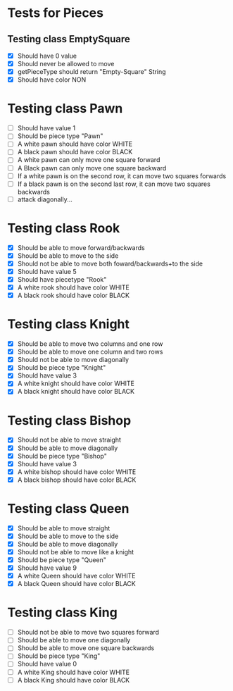 Tests for Pieces
================
Testing class EmptySquare
-------------------------
- [X] Should have 0 value
- [X] Should never be allowed to move
- [X] getPieceType should return "Empty-Square" String
- [X] Should have color NON
 
Testing class Pawn
=================
- [ ] Should have value 1
- [ ] Should be piece type "Pawn"
- [ ] A white pawn should have color WHITE
- [ ] A black pawn should have color BLACK 
- [ ] A white pawn can only move one square forward
- [ ] A Black pawn can only move one square backward
- [ ] If a white pawn is on the second row, it can move two squares forwards
- [ ] If a black pawn is on the second last row, it can move two squares backwards
- [ ] attack diagonally...

Testing class Rook
==================
- [X] Should be able to move forward/backwards
- [X] Should be able to move to the side
- [X] Should not be able to move both foward/backwards+to the side
- [X] Should have value 5
- [X] Should have piecetype "Rook"
- [X] A white rook should have color WHITE
- [X] A black rook should have color BLACK

Testing class Knight
====================
- [X] Should be able to move two columns and one row
- [X] Should be able to move one column and two rows
- [X] Should not be able to move diagonally
- [X] Should be piece type "Knight"
- [X] Should have value 3
- [X] A white knight should have color WHITE
- [X] A black knight should have color BLACK

Testing class Bishop
===================
- [X] Should not be able to move straight
- [X] Should be able to move diagonally
- [X] Should be piece type "Bishop"
- [X] Should have value 3
- [X] A white bishop should have color WHITE
- [X] A black bishop should have color BLACK

Testing class Queen
===================
- [X] Should be able to move straight
- [X] Should be able to move to the side
- [X] Should be able to move diagonally
- [X] Should not be able to move like a knight
- [X] Should be piece type "Queen"
- [X] Should have value 9
- [X] A white Queen should have color WHITE
- [X] A black Queen should have color BLACK

Testing class King
==================
- [ ] Should not be able to move two squares forward
- [ ] Should be able to move one diagonally 
- [ ] Should be able to move one square backwards
- [ ] Should be piece type "King"
- [ ] Should have value 0
- [ ] A white King should have color WHITE
- [ ] A black King should have color BLACK